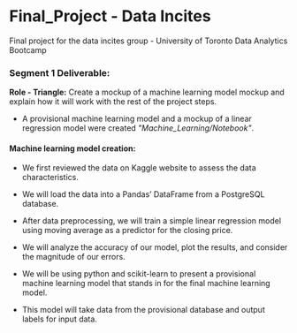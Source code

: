 # Final_Project - Data Incites
Final project for the data incites group - University of Toronto Data Analytics Bootcamp 

### Segment 1 Deliverable:

**Role - Triangle:**  Create a mockup of a machine learning model mockup and explain how it will work with the rest of the project steps.
-  A provisional machine learning model and a mockup of a linear regression model were created *"Machine_Learning/Notebook"*.


#### Machine learning model creation:
   
- We first reviewed the data on Kaggle website to assess the data characteristics.

- We will load the data into a Pandas’ DataFrame from a PostgreSQL database.

- After data preprocessing, we will train a simple linear regression model using moving average as a predictor for the closing price.

- We will analyze the accuracy of our model, plot the results, and consider the magnitude of our errors.

- We will be using python and scikit-learn to present a provisional machine learning model that stands in for the final machine learning model.

- This model will take data from the provisional database and output labels for input data.


